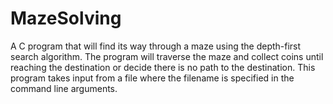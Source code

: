 # MazeSolving
A C program that will find its way through a maze using the depth-first
search algorithm. The program will traverse the maze and collect coins until reaching the destination or
decide there is no path to the destination. This program takes input from a file where the filename
is specified in the command line arguments. 
